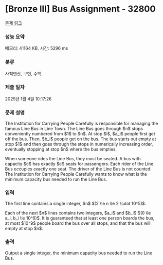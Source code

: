 # [Bronze III] Bus Assignment - 32800 

[문제 링크](https://www.acmicpc.net/problem/32800) 

### 성능 요약

메모리: 41164 KB, 시간: 5296 ms

### 분류

사칙연산, 구현, 수학

### 제출 일자

2025년 1월 4일 10:17:26

### 문제 설명

<p>The Institution for Carrying People Carefully is responsible for managing the famous Line Bus in Line Town. The Line Bus goes through $n$ stops conveniently numbered from $1$ to $n$. At stop $i$, $a_i$ people first get off the bus. Then, $b_i$ people get on the bus. The bus starts out empty at stop $1$ and then goes through the stops in numerically increasing order, eventually stopping at stop $n$ where the bus empties.</p>

<p>When someone rides the Line Bus, they must be seated. A bus with capacity $c$ has exactly $c$ seats for passengers. Each rider of the Line Bus occupies exactly one seat. The driver of the Line Bus is not counted. The Institution for Carrying People Carefully wants to know what is the minimum capacity bus needed to run the Line Bus. </p>

### 입력 

 <p>The first line contains a single integer, $n$ $(2 \le n \le 2 \cdot 10^5)$.</p>

<p>Each of the next $n$ lines contains two integers, $a_i$ and $b_i$ $(0 \le a_i, b_i \le 10^9)$. It is guaranteed that at least one person boards the bus, at most $10^9$ people board the bus over all stops, and that the bus will empty at stop $n$.</p>

### 출력 

 <p>Output a single integer, the minimum capacity bus needed to run the Line Bus.</p>

